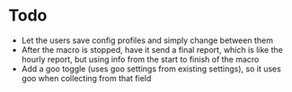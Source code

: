 # Todo

- Let the users save config profiles and simply change between them
- After the macro is stopped, have it send a final report, which is like the hourly report, but using info from the start to finish of the macro
- Add a goo toggle (uses goo settings from existing settings), so it uses goo when collecting from that field